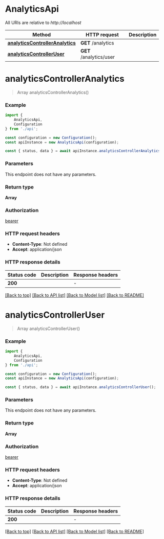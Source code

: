 # AnalyticsApi

All URIs are relative to *http://localhost*

|Method | HTTP request | Description|
|------------- | ------------- | -------------|
|[**analyticsControllerAnalytics**](#analyticscontrolleranalytics) | **GET** /analytics | |
|[**analyticsControllerUser**](#analyticscontrolleruser) | **GET** /analytics/user | |

# **analyticsControllerAnalytics**
> Array<AnalyticsDto> analyticsControllerAnalytics()


### Example

```typescript
import {
    AnalyticsApi,
    Configuration
} from './api';

const configuration = new Configuration();
const apiInstance = new AnalyticsApi(configuration);

const { status, data } = await apiInstance.analyticsControllerAnalytics();
```

### Parameters
This endpoint does not have any parameters.


### Return type

**Array<AnalyticsDto>**

### Authorization

[bearer](../README.md#bearer)

### HTTP request headers

 - **Content-Type**: Not defined
 - **Accept**: application/json


### HTTP response details
| Status code | Description | Response headers |
|-------------|-------------|------------------|
|**200** |  |  -  |

[[Back to top]](#) [[Back to API list]](../README.md#documentation-for-api-endpoints) [[Back to Model list]](../README.md#documentation-for-models) [[Back to README]](../README.md)

# **analyticsControllerUser**
> Array<AnalyticsDto> analyticsControllerUser()


### Example

```typescript
import {
    AnalyticsApi,
    Configuration
} from './api';

const configuration = new Configuration();
const apiInstance = new AnalyticsApi(configuration);

const { status, data } = await apiInstance.analyticsControllerUser();
```

### Parameters
This endpoint does not have any parameters.


### Return type

**Array<AnalyticsDto>**

### Authorization

[bearer](../README.md#bearer)

### HTTP request headers

 - **Content-Type**: Not defined
 - **Accept**: application/json


### HTTP response details
| Status code | Description | Response headers |
|-------------|-------------|------------------|
|**200** |  |  -  |

[[Back to top]](#) [[Back to API list]](../README.md#documentation-for-api-endpoints) [[Back to Model list]](../README.md#documentation-for-models) [[Back to README]](../README.md)


